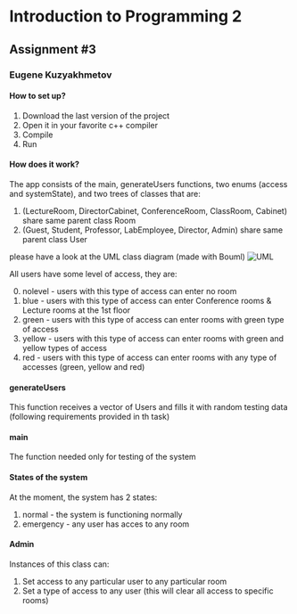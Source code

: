 # Introduction to Programming 2
## Assignment #3
### Eugene Kuzyakhmetov

#### How to set up?

1. Download the last version of the project
2. Open it in your favorite c++ compiler
3. Compile
4. Run

#### How does it work?

The app consists of the main, generateUsers functions, two enums (access and systemState), and two trees of classes that
are:

1. (LectureRoom, DirectorCabinet, ConferenceRoom, ClassRoom, Cabinet) share same parent class Room
2. (Guest, Student, Professor, LabEmployee, Director, Admin) share same parent class User

please have a look at the UML class diagram (made with Bouml)
![UML](https://github.com/eukuz/PSS2HW2/blob/HW3/ClassDiagram.png "Class Diagram")

All users have some level of access, they are:

0. nolevel - users with this type of access can enter no room
1. blue - users with this type of access can enter Conference rooms & Lecture rooms at the 1st floor
2. green - users with this type of access can enter rooms with green type of access
3. yellow - users with this type of access can enter rooms with green and yellow types of access
4. red - users with this type of access can enter rooms with any type of accesses (green, yellow and red)

#### generateUsers

This function receives a vector of Users and fills it with random testing data
(following requirements provided in th task)

#### main

The function needed only for testing of the system

#### States of the system

At the moment, the system has 2 states:

1. normal - the system is functioning normally
2. emergency - any user has acces to any room

#### Admin

Instances of this class can:

1. Set access to any particular user to any particular room
2. Set a type of access to any user (this will clear all access to specific rooms)
